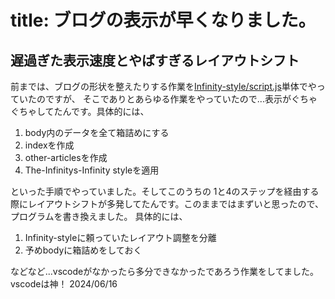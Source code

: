 # title: ブログの表示が早くなりました。

## 遅過ぎた表示速度とやばすぎるレイアウトシフト
前までは、ブログの形状を整えたりする作業を[Infinity-style/script.js](../../Infinity-style/script.js)単体でやっていたのですが、
そこでありとあらゆる作業をやっていたので...表示がぐちゃぐちゃしてたんです。具体的には、

1. body内のデータを全て箱詰めにする
2. indexを作成
3. other-articlesを作成
4. The-Infinitys-Infinity styleを適用

といった手順でやっていました。そしてこのうちの 1と4のステップを経由する際にレイアウトシフトが多発してたんです。このままではまずいと思ったので、プログラムを書き換えました。
具体的には、

1. Infinity-styleに頼っていたレイアウト調整を分離
2. 予めbodyに箱詰めをしておく

などなど...vscodeがなかったら多分できなかったであろう作業をしてました。
vscodeは神！
<date>2024/06/16</date>